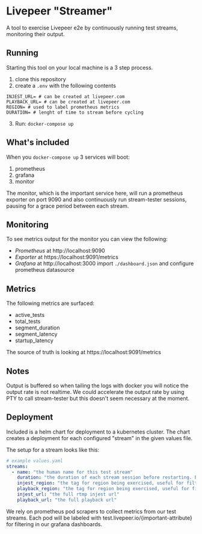 # Livepeer "Streamer"

A tool to exercise Livepeer e2e by continuously running test streams,
monitoring their output.

## Running

Starting this tool on your local machine is a 3 step process.

1. clone this repository
2. create a `.env` with the following contents
```
INJEST_URL= # can be created at livepeer.com
PLAYBACK_URL= # can be created at livepeer.com
REGION= # used to label prometheus metrics
DURATION= # lenght of time to stream before cycling
```
3. Run: `docker-compose up`

## What's included

When you `docker-compose up` 3 services will boot:

1. prometheus
2. grafana
3. monitor

The monitor, which is the important service here, will run a prometheus exporter on port 9090
and also continuously run stream-tester sessions, pausing for a grace period between each stream.

## Monitoring

To see metrics output for the monitor you can view the following:

- *Prometheus* at http://localhost:9090
- *Exporter* at https://localhost:9091/metrics
- *Grafana* at http://localhost:3000 import `./dashboard.json` and configure prometheus datasource

## Metrics

The following metrics are surfaced:

- active_tests
- total_tests
- segment_duration
- segment_latency
- startup_latency

The source of truth is looking at https://localhost:9091/metrics

## Notes

Output is buffered so when tailing the logs with docker you will notice the
output rate is not realtime. We could accelerate the output rate by using PTY
to call stream-tester but this doesn't seem necessary at the moment.

## Deployment

Included is a helm chart for deployment to a kubernetes cluster. The chart
creates a deployment for each configured "stream" in the given values file.

The setup for a stream looks like this:

```yaml
# example values.yaml
streams:
  - name: "the human name for this test stream"
    duration: "the duration of each stream session before restarting. Ex: 2m"
    injest_region: "the tag for region being exercised, useful for filtering metrics"
    playback_region: "the tag for region being exercised, useful for filtering metrics"
    injest_url: "the full rtmp injest url"
    playback_url: "the full playback url"
```

We rely on prometheus pod scrapers to collect metrics from our test streams. Each pod
will be labeled with test.livepeer.io/{important-attribute} for filtering in our
grafana dashboards.
